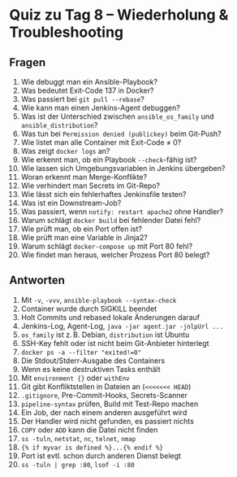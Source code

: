 # Quiz zu Tag 8 – Wiederholung & Troubleshooting

## Fragen
1. Wie debuggt man ein Ansible-Playbook?
2. Was bedeutet Exit-Code 137 in Docker?
3. Was passiert bei `git pull --rebase`?
4. Wie kann man einen Jenkins-Agent debuggen?
5. Was ist der Unterschied zwischen `ansible_os_family` und `ansible_distribution`?
6. Was tun bei `Permission denied (publickey)` beim Git-Push?
7. Wie listet man alle Container mit Exit-Code ≠ 0?
8. Was zeigt `docker logs` an?
9. Wie erkennt man, ob ein Playbook `--check`-fähig ist?
10. Wie lassen sich Umgebungsvariablen in Jenkins übergeben?
11. Woran erkennt man Merge-Konflikte?
12. Wie verhindert man Secrets im Git-Repo?
13. Wie lässt sich ein fehlerhaftes Jenkinsfile testen?
14. Was ist ein Downstream-Job?
15. Was passiert, wenn `notify: restart apache2` ohne Handler?
16. Warum schlägt `docker build` bei fehlender Datei fehl?
17. Wie prüft man, ob ein Port offen ist?
18. Wie prüft man eine Variable in Jinja2?
19. Warum schlägt `docker-compose up` mit Port 80 fehl?
20. Wie findet man heraus, welcher Prozess Port 80 belegt?

## Antworten
1. Mit `-v`, `-vvv`, `ansible-playbook --syntax-check`
2. Container wurde durch SIGKILL beendet
3. Holt Commits und rebased lokale Änderungen darauf
4. Jenkins-Log, Agent-Log, `java -jar agent.jar -jnlpUrl ...`
5. `os_family` ist z. B. Debian, `distribution` ist Ubuntu
6. SSH-Key fehlt oder ist nicht beim Git-Anbieter hinterlegt
7. `docker ps -a --filter "exited!=0"`
8. Die Stdout/Stderr-Ausgabe des Containers
9. Wenn es keine destruktiven Tasks enthält
10. Mit `environment {}` oder `withEnv`
11. Git gibt Konfliktstellen in Dateien an (`<<<<<<< HEAD`)
12. `.gitignore`, Pre-Commit-Hooks, Secrets-Scanner
13. `pipeline-syntax` prüfen, Build mit Test-Repo machen
14. Ein Job, der nach einem anderen ausgeführt wird
15. Der Handler wird nicht gefunden, es passiert nichts
16. `COPY` oder `ADD` kann die Datei nicht finden
17. `ss -tuln`, `netstat`, `nc`, `telnet`, `nmap`
18. `{% if myvar is defined %}...{% endif %}`
19. Port ist evtl. schon durch anderen Dienst belegt
20. `ss -tuln | grep :80`, `lsof -i :80`
